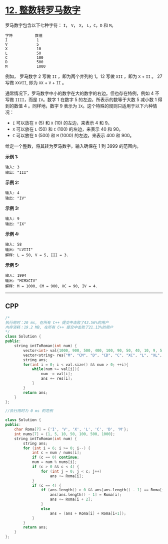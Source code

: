 # [12. 整数转罗马数字](https://leetcode-cn.com/problems/integer-to-roman/)

罗马数字包含以下七种字符： `I`， `V`， `X`， `L`，`C`，`D` 和 `M`。

```
字符          数值
I             1
V             5
X             10
L             50
C             100
D             500
M             1000
```

例如， 罗马数字 2 写做 `II` ，即为两个并列的 1。12 写做 `XII` ，即为 `X` + `II` 。 27 写做 `XXVII`, 即为 `XX` + `V` + `II` 。

通常情况下，罗马数字中小的数字在大的数字的右边。但也存在特例，例如 4 不写做 `IIII`，而是 `IV`。数字 1 在数字 5 的左边，所表示的数等于大数 5 减小数 1 得到的数值 4 。同样地，数字 9 表示为 `IX`。这个特殊的规则只适用于以下六种情况：

- `I` 可以放在 `V` (5) 和 `X` (10) 的左边，来表示 4 和 9。
- `X` 可以放在 `L` (50) 和 `C` (100) 的左边，来表示 40 和 90。 
- `C` 可以放在 `D` (500) 和 `M` (1000) 的左边，来表示 400 和 900。

给定一个整数，将其转为罗马数字。输入确保在 1 到 3999 的范围内。

**示例 1:**

```
输入: 3
输出: "III"
```

**示例 2:**

```
输入: 4
输出: "IV"
```

**示例 3:**

```
输入: 9
输出: "IX"
```

**示例 4:**

```
输入: 58
输出: "LVIII"
解释: L = 50, V = 5, III = 3.
```

**示例 5:**

```
输入: 1994
输出: "MCMXCIV"
解释: M = 1000, CM = 900, XC = 90, IV = 4.
```

***

## CPP

```cpp
/*
执行用时：20 ms, 在所有 C++ 提交中击败了43.56%的用户
内存消耗：19.2 MB, 在所有 C++ 提交中击败了21.13%的用户
*/
class Solution {
public:
    string intToRoman(int num) {
        vector<int> val{1000, 900, 500, 400, 100, 90, 50, 40, 10, 9, 5, 4, 1};
        vector<string> res{"M", "CM", "D", "CD", "C", "XC", "L", "XL", "X", "IX", "V", "IV", "I"};
        string ans;
        for(int i = 0; i < val.size() && num > 0; ++i){
            while(num >= val[i]){
                num -= val[i];
                ans += res[i];
            }
        }
        return ans;
    }
};
```



```cpp
//执行用时为 0 ms 的范例

class Solution {
public:
    char Roma[7] = {'I', 'V', 'X', 'L', 'C', 'D', 'M'};
    int nums[7] = {1, 5, 10, 50, 100, 500, 1000};
    string intToRoman(int num) {
        string ans;
		for (int i = 6; i >= 0; i--) {
			int c = num / nums[i];
			if (c == 0) continue;
			num = num % nums[i];
			if (c > 0 && c < 4) {
				for (int j = 0; j < c; j++)
					ans += Roma[i];
			}
			if (c == 4) {
				if (ans.length() > 0 && ans[ans.length() - 1] == Roma[i + 1]) {
					ans[ans.length() - 1] = Roma[i];
					ans += Roma[i + 2];
				}
				else
					ans = (ans + Roma[i] + Roma[i+1]);
			}
		}
		return ans;
    }
};
```

